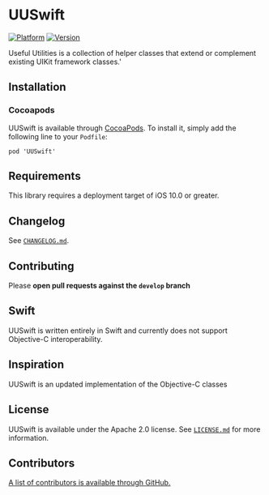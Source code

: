 # UUSwift
[![Platform](http://cocoapod-badges.herokuapp.com/p/UUSwift/badge.png)](http://cocoadocs.org/docsets/UUSwift)
[![Version](http://cocoapod-badges.herokuapp.com/v/UUSwift/badge.png)](http://cocoadocs.org/docsets/UUSwift)

Useful Utilities is a collection of helper classes that extend or complement existing UIKit framework classes.'

## Installation

### Cocoapods

UUSwift is available through [CocoaPods](http://cocoapods.org). To install it, simply add the following line to your `Podfile`:

```
pod 'UUSwift'
```

## Requirements

This library requires a deployment target of iOS 10.0 or greater.

## Changelog

See [`CHANGELOG.md`](https://github.com/NYTimes/NYTPhotoViewer/blob/develop/CHANGELOG.md).

## Contributing

Please **open pull requests against the `develop` branch**

## Swift

UUSwift is written entirely in Swift and currently does not support Objective-C interoperability.

## Inspiration

UUSwift is an updated implementation of the Objective-C classes

## License

UUSwift is available under the Apache 2.0 license. See [`LICENSE.md`](https://github.com/SilverPineSoftware/UUSwift/blob/develop/LICENSE.md) for more information.

## Contributors

[A list of contributors is available through GitHub.](https://github.com/SilverPineSoftware/UUSwift/graphs/contributors)
